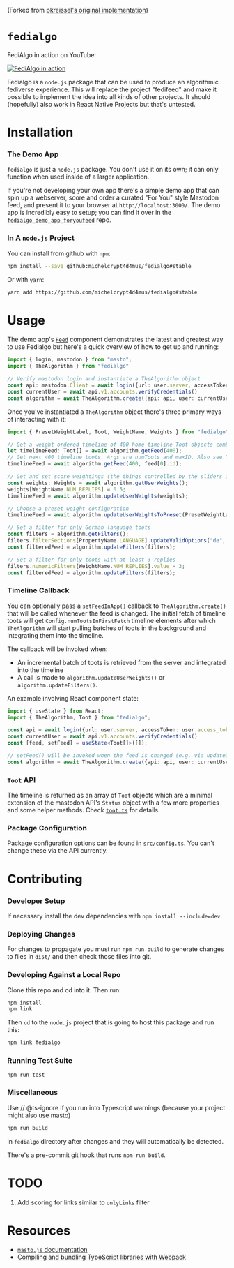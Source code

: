<!-- [![Fedialgo Build and Test](https://github.com/pkreissel/fedialgo/actions/workflows/CI.yaml/badge.svg)](https://github.com/pkreissel/fedialgo/actions/workflows/CI.yaml) -->

(Forked from [pkreissel's original implementation](https://github.com/pkreissel/fedialgo))

# `fedialgo`
FediAlgo in action on YouTube:

[![FediAlgo in action](https://img.youtube.com/vi/_0TaYxU1Tpk/0.jpg)](https://www.youtube.com/watch?v=_0TaYxU1Tpk)

Fedialgo is a `node.js` package that can be used to produce an algorithmic fediverse experience. This will replace the project "fedifeed" and make it possible to implement the idea into all kinds of other projects. It should (hopefully) also work in React Native Projects but that's untested.


# Installation
### The Demo App
`fedialgo` is just a `node.js` package. You don't use it on its own; it can only function when used inside of a larger application.

If you're not developing your own app there's a simple demo app that can spin up a webserver, score and order a curated "For You" style Mastodon feed, and present it to your browser at `http://localhost:3000/`. The demo app is incredibly easy to setup; you can find it over in the [`fedialgo_demo_app_foryoufeed`](https://github.com/michelcrypt4d4mus/fedialgo_demo_app_foryoufeed) repo.

### In A `node.js` Project
You can install from github with `npm`:

```bash
npm install --save github:michelcrypt4d4mus/fedialgo#stable
```

Or with `yarn`:

```bash
yarn add https://github.com/michelcrypt4d4mus/fedialgo#stable
```

# Usage
The demo app's [`Feed`](https://github.com/michelcrypt4d4mus/fedialgo_demo_app_foryoufeed/blob/master/src/pages/Feed.tsx) component demonstrates the latest and greatest way to use Fedialgo but here's a quick overview of how to get up and running:

```typescript
import { login, mastodon } from "masto";
import { TheAlgorithm } from "fedialgo"

// Verify mastodon login and instantiate a TheAlgorithm object
const api: mastodon.Client = await login({url: user.server, accessToken: user.access_token});
const currentUser = await api.v1.accounts.verifyCredentials()
const algorithm = await TheAlgorithm.create({api: api, user: currentUser})
```

Once you've instantiated a `TheAlgorithm` object there's three primary ways of interacting with it:

```typescript
import { PresetWeightLabel, Toot, WeightName, Weights } from "fedialgo";

// Get a weight-ordered timeline of 400 home timeline Toot objects combined with trending toots
let timelineFeed: Toot[] = await algorithm.getFeed(400);
// Get next 400 timeline toots. Args are numToots and maxID. Also see "Callbacks" section below
timelineFeed = await algorithm.getFeed(400, feed[0].id);

// Get and set score weightings (the things controlled by the sliders in the demo app)
const weights: Weights = await algorithm.getUserWeights();
weights[WeightName.NUM_REPLIES] = 0.5;
timelineFeed = await algorithm.updateUserWeights(weights);

// Choose a preset weight configuration
timelineFeed = await algorithm.updateUserWeightsToPreset(PresetWeightLabel.FRIENDS);

// Set a filter for only German language toots
const filters = algorithm.getFilters();
filters.filterSections[PropertyName.LANGUAGE].updateValidOptions("de", true);
const filteredFeed = algorithm.updateFilters(filters);

// Set a filter for only toots with at least 3 replies
filters.numericFilters[WeightName.NUM_REPLIES].value = 3;
const filteredFeed = algorithm.updateFilters(filters);
```

### Timeline Callback
You can optionally pass a `setFeedInApp()` callback to `TheAlgorithm.create()` that will be called whenever the feed is changed. The initial fetch of timeline toots will get `Config.numTootsInFirstFetch` timeline elements after which `TheAlgorithm` will start pulling batches of toots in the background and integrating them into the timeline.

The callback will be invoked when:

* An incremental batch of toots is retrieved from the server and integrated into the timeline
* A call is made to `algorithm.updateUserWeights()` or `algorithm.updateFilters()`.

An example involving React component state:

```typescript
import { useState } from React;
import { TheAlgorithm, Toot } from "fedialgo";

const api = await login({url: user.server, accessToken: user.access_token});
const currentUser = await api.v1.accounts.verifyCredentials()
const [feed, setFeed] = useState<Toot[]>([]);

// setFeed() will be invoked when the feed is changed (e.g. via updateUserWeights() or updateFilters())
const algorithm = await TheAlgorithm.create({api: api, user: currentUser, setFeedInApp: setFeed})
```

### `Toot` API
The timeline is returned as an array of `Toot` objects which are a minimal extension of the mastodon API's `Status` object with a few more properties and some helper methods. Check [`toot.ts`](./src/api/objects/toot.ts) for details.

### Package Configuration
Package configuration options can be found in [`src/config.ts`](src/config.ts). You can't change these via the API currently.


# Contributing
### Developer Setup
If necessary install the dev dependencies with `npm install --include=dev`.

### Deploying Changes
For changes to propagate you must run `npm run build` to generate changes to files in `dist/` and then check those files into git.

### Developing Against a Local Repo
Clone this repo and cd into it. Then run:

```bash
npm install
npm link
```

Then `cd` to the `node.js` project that is going to host this package and run this:
```bash
npm link fedialgo
```

### Running Test Suite
`npm run test`

### Miscellaneous
Use // @ts-ignore if you run into Typescript warnings (because your project might also use masto)

```bash
npm run build
```
in `fedialgo` directory after changes and they will automatically be detected.

There's a pre-commit git hook that runs `npm run build`.


# TODO
1. Add scoring for links similar to `onlyLinks` filter


# Resources
* [`masto.js` documentation](https://neet.github.io/masto.js)
* [Compiling and bundling TypeScript libraries with Webpack](https://marcobotto.com/blog/compiling-and-bundling-typescript-libraries-with-webpack/)
